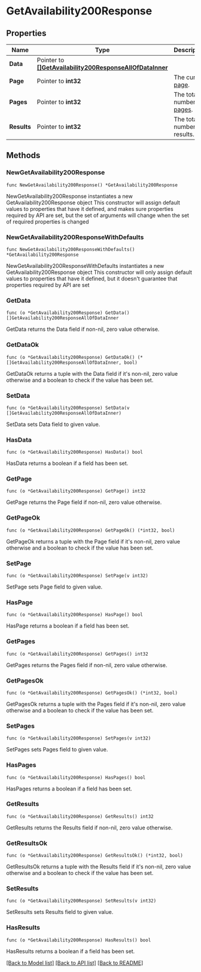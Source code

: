# GetAvailability200Response

## Properties

Name | Type | Description | Notes
------------ | ------------- | ------------- | -------------
**Data** | Pointer to [**[]GetAvailability200ResponseAllOfDataInner**](GetAvailability200ResponseAllOfDataInner.md) |  | [optional] 
**Page** | Pointer to **int32** | The current [page](https://techdocs.akamai.com/linode-api/reference/pagination). | [optional] [readonly] 
**Pages** | Pointer to **int32** | The total number of [pages](https://techdocs.akamai.com/linode-api/reference/pagination). | [optional] [readonly] 
**Results** | Pointer to **int32** | The total number of results. | [optional] [readonly] 

## Methods

### NewGetAvailability200Response

`func NewGetAvailability200Response() *GetAvailability200Response`

NewGetAvailability200Response instantiates a new GetAvailability200Response object
This constructor will assign default values to properties that have it defined,
and makes sure properties required by API are set, but the set of arguments
will change when the set of required properties is changed

### NewGetAvailability200ResponseWithDefaults

`func NewGetAvailability200ResponseWithDefaults() *GetAvailability200Response`

NewGetAvailability200ResponseWithDefaults instantiates a new GetAvailability200Response object
This constructor will only assign default values to properties that have it defined,
but it doesn't guarantee that properties required by API are set

### GetData

`func (o *GetAvailability200Response) GetData() []GetAvailability200ResponseAllOfDataInner`

GetData returns the Data field if non-nil, zero value otherwise.

### GetDataOk

`func (o *GetAvailability200Response) GetDataOk() (*[]GetAvailability200ResponseAllOfDataInner, bool)`

GetDataOk returns a tuple with the Data field if it's non-nil, zero value otherwise
and a boolean to check if the value has been set.

### SetData

`func (o *GetAvailability200Response) SetData(v []GetAvailability200ResponseAllOfDataInner)`

SetData sets Data field to given value.

### HasData

`func (o *GetAvailability200Response) HasData() bool`

HasData returns a boolean if a field has been set.

### GetPage

`func (o *GetAvailability200Response) GetPage() int32`

GetPage returns the Page field if non-nil, zero value otherwise.

### GetPageOk

`func (o *GetAvailability200Response) GetPageOk() (*int32, bool)`

GetPageOk returns a tuple with the Page field if it's non-nil, zero value otherwise
and a boolean to check if the value has been set.

### SetPage

`func (o *GetAvailability200Response) SetPage(v int32)`

SetPage sets Page field to given value.

### HasPage

`func (o *GetAvailability200Response) HasPage() bool`

HasPage returns a boolean if a field has been set.

### GetPages

`func (o *GetAvailability200Response) GetPages() int32`

GetPages returns the Pages field if non-nil, zero value otherwise.

### GetPagesOk

`func (o *GetAvailability200Response) GetPagesOk() (*int32, bool)`

GetPagesOk returns a tuple with the Pages field if it's non-nil, zero value otherwise
and a boolean to check if the value has been set.

### SetPages

`func (o *GetAvailability200Response) SetPages(v int32)`

SetPages sets Pages field to given value.

### HasPages

`func (o *GetAvailability200Response) HasPages() bool`

HasPages returns a boolean if a field has been set.

### GetResults

`func (o *GetAvailability200Response) GetResults() int32`

GetResults returns the Results field if non-nil, zero value otherwise.

### GetResultsOk

`func (o *GetAvailability200Response) GetResultsOk() (*int32, bool)`

GetResultsOk returns a tuple with the Results field if it's non-nil, zero value otherwise
and a boolean to check if the value has been set.

### SetResults

`func (o *GetAvailability200Response) SetResults(v int32)`

SetResults sets Results field to given value.

### HasResults

`func (o *GetAvailability200Response) HasResults() bool`

HasResults returns a boolean if a field has been set.


[[Back to Model list]](../README.md#documentation-for-models) [[Back to API list]](../README.md#documentation-for-api-endpoints) [[Back to README]](../README.md)


